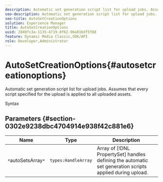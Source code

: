 ```yaml
---
description: Automatic set generation script list for upload jobs. Assumes that every script specified for the upload is applied to all uploaded assets.
seo-description: Automatic set generation script list for upload jobs. Assumes that every script specified for the upload is applied to all uploaded assets.
seo-title: AutoSetCreationOptions
solution: Experience Manager
title: AutoSetCreationOptions
uuid: 2840fc3a-1135-4719-8f62-96a816df5f88
feature: Dynamic Media Classic,SDK/API
role: Developer,Administrator
---
```


# AutoSetCreationOptions{#autosetcreationoptions}

Automatic set generation script list for upload jobs. Assumes that every script specified for the upload is applied to all uploaded assets.

 Syntax 

## Parameters {#section-0302e9238dbc4704914e938f42c881e6}

|  Name  | Type  | Description  |
|---|---|---|
|  `*`autoSetsArray`*`  | `types:HandleArray`  |Array of [!DNL PropertySet] handles defining the automatic set generation scripts applied during upload.  |

